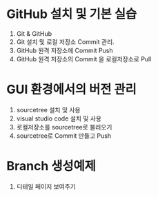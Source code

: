 # GitHub 설치 및 기본 실습
1. Git & GitHub
2. Git 설치 및 로컬 저장소 Commit 관리.
3. GitHub 원격 저장소에 Commit Push
4. GitHub 원격 저장소의 Commit 을 로컬저장소로 Pull
# GUI 환경에서의 버전 관리
1. sourcetree 설치 및 사용
2. visual studio code 설치 및 사용
3. 로컬저장소를 sourcetree로 불러오기
4. sourcetree로 Commit 만들고 Push
# Branch 생성예제
1. 디테일 페이지 보여주기